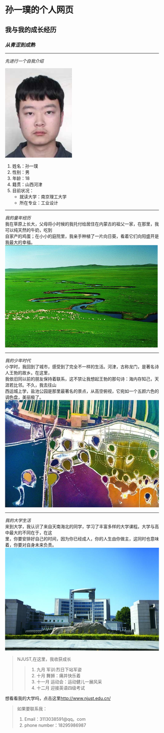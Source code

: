 # **孙一璞的个人网页**
## 我与我的成长经历
### *从青涩到成熟*
- - - 

_先进行一个自我介绍_ 


![RUNOOB 图标](https://github.com/wangpei0920/01/blob/master/.github/2020-12-11%20163207.jpg?raw=true)
1. 姓名：孙一璞
2. 性别：男
3. 年龄：18
4. 籍贯：山西河津
5. 目前状况：
    - 就读大学：南京理工大学
    - 所在专业：工业设计 
    
- - -
*我的童年经历*  
  我在草原上长大，父母将小时候的我托付给居住在内蒙古的祖父一家，在那里，我可以纯天然的牛奶，吃到  
自家产的鸡蛋；在小小的庭院里，我亲手种植了一片向日葵，看着它们向阳盛开是我最大的幸福。  
![alt 属性文本](https://github.com/wangpei0920/01/blob/master/.github/2020-12-09%20193247.jpg?raw=true)

- - -
*我的少年时代*  
  小学时，我回到了城市，感受到了完全不一样的生活。河津，古称龙门，是著名诗人王勃的故乡。在这里，  
我依旧同以前的朋友保持着联系，这不禁让我想起王勃的那句诗：海内存知己，天涯若比邻。不久，我去往山  
西运城上学，盐池公园是那里最著名的景点，从高空俯视，它宛如一个五颜六色的调色盘，美丽极了。  
![alt 属性文本](https://github.com/wangpei0920/01/blob/master/.github/2020-12-11%20161148.jpg?raw=true)
- - -

*我的大学生活*  
  来到大学，我认识了来自天南海北的同学，学习了丰富多样的大学课程。大学与高中最大的不同在于，在这  
里，你要安排好自己的时间，因为你已经成人，你的人生由你做主，这同时也意味着，你要对自身未来负责。
![alt 属性文本](https://github.com/wangpei0920/01/blob/master/.github/2020-12-09%20193206.jpg?raw=true)
> NJUST,在这里，我收获成长
> > 1. 九月 军训:烈日下站军姿
> > 2. 十月 舞狮：痛并快乐着
> > 3. 十一月 运动会：运动健儿一展风采
> > 4. 十二月 迎接英语四级考试  

想看看我的大学吗，点击这里<http://www.njust.edu.cn/>  

> 如果要联系我：
> 1. Email：3113038591@qq。com
> 2. phone number：18295986987
